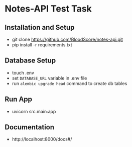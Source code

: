 # Notes-API Test Task

## Installation and Setup

- git clone https://github.com/BloodScore/notes-api.git
- pip install -r requirements.txt

## Database Setup

- touch .env
- set `DATABASE_URL` variable in .env file
- run `alembic upgrade head` command to create db tables

## Run App

- uvicorn src.main:app 

## Documentation

- http://localhost:8000/docs#/